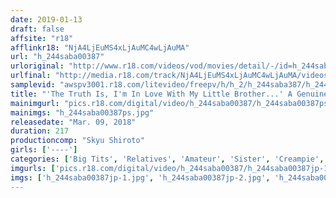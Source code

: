 ```yaml
---
date: 2019-01-13
draft: false
affsite: "r18"
afflinkr18: "NjA4LjEuMS4xLjAuMC4wLjAuMA"
url: "h_244saba00387"
urloriginal: "http://www.r18.com/videos/vod/movies/detail/-/id=h_244saba00387"
urlfinal: "http://media.r18.com/track/NjA4LjEuMS4xLjAuMC4wLjAuMA/videos/vod/movies/detail/-/id=h_244saba00387"
samplevid: "awspv3001.r18.com/litevideo/freepv/h/h_2/h_244saba387/h_244saba387_dmb_w.mp4"
title: "'The Truth Is, I'm In Love With My Little Brother...' A Genuine Big Sister Is Making A Naked Confession To Her Little Brother! He Promised To Only Hold Her While They Were Naked, But Then They Kissed, And Then They Started To Pussy Grind, And Then He Slipped His Dick In For Creampie Raw Footage! 2"
mainimgurl: "pics.r18.com/digital/video/h_244saba00387/h_244saba00387ps.jpg"
mainimgs: "h_244saba00387ps.jpg"
releasedate: "Mar. 09, 2018"
duration: 217
productioncomp: "Skyu Shiroto"
girls: ['----']
categories: ['Big Tits', 'Relatives', 'Amateur', 'Sister', 'Creampie', 'Hi-Def']
imgurls: ['pics.r18.com/digital/video/h_244saba00387/h_244saba00387jp-1.jpg', 'pics.r18.com/digital/video/h_244saba00387/h_244saba00387jp-2.jpg', 'pics.r18.com/digital/video/h_244saba00387/h_244saba00387jp-3.jpg', 'pics.r18.com/digital/video/h_244saba00387/h_244saba00387jp-4.jpg', 'pics.r18.com/digital/video/h_244saba00387/h_244saba00387jp-5.jpg', 'pics.r18.com/digital/video/h_244saba00387/h_244saba00387jp-6.jpg', 'pics.r18.com/digital/video/h_244saba00387/h_244saba00387jp-7.jpg', 'pics.r18.com/digital/video/h_244saba00387/h_244saba00387jp-8.jpg', 'pics.r18.com/digital/video/h_244saba00387/h_244saba00387jp-9.jpg', 'pics.r18.com/digital/video/h_244saba00387/h_244saba00387jp-10.jpg', 'pics.r18.com/digital/video/h_244saba00387/h_244saba00387jp-11.jpg', 'pics.r18.com/digital/video/h_244saba00387/h_244saba00387jp-12.jpg', 'pics.r18.com/digital/video/h_244saba00387/h_244saba00387jp-13.jpg', 'pics.r18.com/digital/video/h_244saba00387/h_244saba00387jp-14.jpg', 'pics.r18.com/digital/video/h_244saba00387/h_244saba00387jp-15.jpg', 'pics.r18.com/digital/video/h_244saba00387/h_244saba00387jp-16.jpg', 'pics.r18.com/digital/video/h_244saba00387/h_244saba00387jp-17.jpg', 'pics.r18.com/digital/video/h_244saba00387/h_244saba00387jp-18.jpg', 'pics.r18.com/digital/video/h_244saba00387/h_244saba00387jp-19.jpg', 'pics.r18.com/digital/video/h_244saba00387/h_244saba00387jp-20.jpg']
imgs: ['h_244saba00387jp-1.jpg', 'h_244saba00387jp-2.jpg', 'h_244saba00387jp-3.jpg', 'h_244saba00387jp-4.jpg', 'h_244saba00387jp-5.jpg', 'h_244saba00387jp-6.jpg', 'h_244saba00387jp-7.jpg', 'h_244saba00387jp-8.jpg', 'h_244saba00387jp-9.jpg', 'h_244saba00387jp-10.jpg', 'h_244saba00387jp-11.jpg', 'h_244saba00387jp-12.jpg', 'h_244saba00387jp-13.jpg', 'h_244saba00387jp-14.jpg', 'h_244saba00387jp-15.jpg', 'h_244saba00387jp-16.jpg', 'h_244saba00387jp-17.jpg', 'h_244saba00387jp-18.jpg', 'h_244saba00387jp-19.jpg', 'h_244saba00387jp-20.jpg']
---
```


